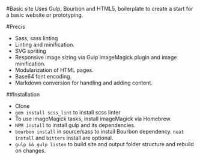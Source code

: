 #Basic site
Uses Gulp, Bourbon and HTML5, boilerplate to create a start for a basic website or prototyping.

#Precis
* Sass, sass linting
* Linting and minification.
* SVG spriting
* Responsive image sizing via Gulp imageMagick plugin and image minification.
* Modularization of HTML pages.
* Base64 font encoding.
* Markdown conversion for handling and adding content.

##Installation
* Clone
* `gem install scss_lint` to install scss linter
* To use imageMagick tasks, install imageMagick via Homebrew.
* `NPM install` to install gulp and its dependencies.
* `bourbon install` in source/sass to install Bourbon dependency. `neat install` and `bitters` install are optional.
* `gulp && gulp listen` to build site and output folder structure and rebuild on changes.
